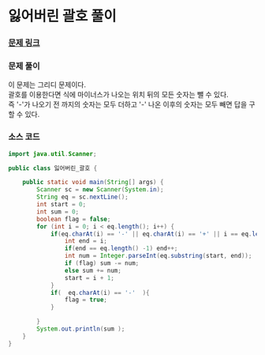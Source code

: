 # 잃어버린 괄호 풀이


### [문제 링크](https://www.acmicpc.net/problem/1541)

### 문제 풀이
이 문제는 그리디 문제이다. </br>
괄호를 이용한다면 식에 마이너스가 나오는 위치 뒤의 모든 숫자는 뺄 수 있다. </br>
즉 '-'가 나오기 전 까지의 숫자는 모두 더하고 '-' 나온 이후의 숫자는 모두 빼면 답을 구할 수 있다.</br>


### 소스 코드

```java
import java.util.Scanner;

public class 잃어버린_괄호 {

    public static void main(String[] args) {
        Scanner sc = new Scanner(System.in);
        String eq = sc.nextLine();
        int start = 0;
        int sum = 0;
        boolean flag = false;
        for (int i = 0; i < eq.length(); i++) {
            if(eq.charAt(i) == '-' || eq.charAt(i) == '+' || i == eq.length() - 1 ){
                int end = i;
                if(end == eq.length() -1) end++;
                int num = Integer.parseInt(eq.substring(start, end));
                if (flag) sum -= num;
                else sum += num;
                start = i + 1;
            }
            if(  eq.charAt(i) == '-'  ){
                flag = true;
            }

        }
        System.out.println(sum );
    }
}
```